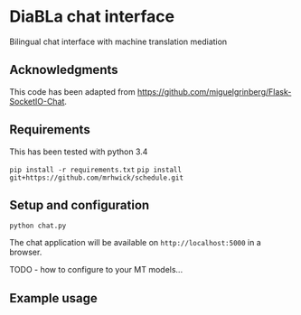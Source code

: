 # DiaBLa chat interface
Bilingual chat interface with machine translation mediation

## Acknowledgments

This code has been adapted from https://github.com/miguelgrinberg/Flask-SocketIO-Chat.

## Requirements

This has been tested with python 3.4

`pip install -r requirements.txt`
`pip install git+https://github.com/mrhwick/schedule.git`


## Setup and configuration

`python chat.py`

The chat application will be available on `http://localhost:5000` in a browser.

TODO - how to configure to your MT models...

## Example usage
